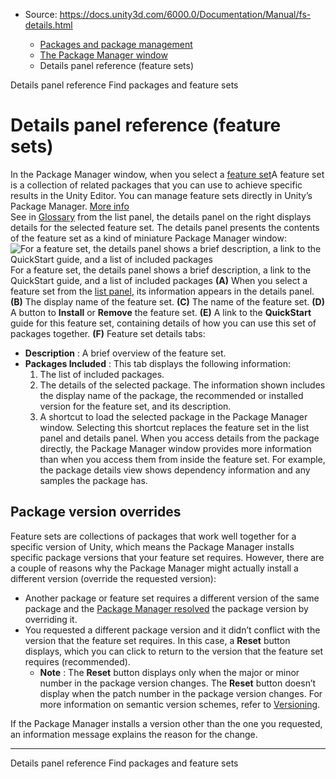 * Source: https://docs.unity3d.com/6000.0/Documentation/Manual/fs-details.html

  * [Packages and package management](https://docs.unity3d.com/6000.0/Documentation/Manual/PackagesList.html)
  * [The Package Manager window](https://docs.unity3d.com/6000.0/Documentation/Manual/upm-ui.html)
  * Details panel reference (feature sets)


[](https://docs.unity3d.com/6000.0/Documentation/Manual/upm-ui-details.html)
Details panel reference
[](https://docs.unity3d.com/6000.0/Documentation/Manual/upm-ui-find.html)
Find packages and feature sets
# Details panel reference (feature sets)
In the Package Manager window, when you select a [feature set](https://docs.unity3d.com/6000.0/Documentation/Manual/FeatureSets.html)A feature set is a collection of related packages that you can use to achieve specific results in the Unity Editor. You can manage feature sets directly in Unity’s Package Manager. [More info](https://docs.unity3d.com/6000.0/Documentation/Manual/FeatureSets.html)  
See in [Glossary](https://docs.unity3d.com/6000.0/Documentation/Manual/Glossary.html#Featureset) from the list panel, the details panel on the right displays details for the selected feature set. The details panel presents the contents of the feature set as a kind of miniature Package Manager window:
![For a feature set, the details panel shows a brief description, a link to the QuickStart guide, and a list of included packages](https://docs.unity3d.com/6000.0/Documentation/uploads/Main/fs-details.png) For a feature set, the details panel shows a brief description, a link to the QuickStart guide, and a list of included packages
**(A)** When you select a feature set from the [list panel](https://docs.unity3d.com/6000.0/Documentation/Manual/upm-ui-list.html), its information appears in the details panel.
**(B)** The display name of the feature set. 
**(C)** The name of the feature set.
**(D)** A button to **Install** or **Remove** the feature set.
**(E)** A link to the **QuickStart** guide for this feature set, containing details of how you can use this set of packages together.
**(F)** Feature set details tabs:
  * **Description** : A brief overview of the feature set.
  * **Packages Included** : This tab displays the following information: 
    1. The list of included packages.
    2. The details of the selected package. The information shown includes the display name of the package, the recommended or installed version for the feature set, and its description.
    3. A shortcut to load the selected package in the Package Manager window. Selecting this shortcut replaces the feature set in the list panel and details panel. When you access details from the package directly, the Package Manager window provides more information than when you access them from inside the feature set. For example, the package details view shows dependency information and any samples the package has.


## Package version overrides
Feature sets are collections of packages that work well together for a specific version of Unity, which means the Package Manager installs specific package versions that your feature set requires. However, there are a couple of reasons why the Package Manager might actually install a different version (override the requested version):
  * Another package or feature set requires a different version of the same package and the [Package Manager resolved](https://docs.unity3d.com/6000.0/Documentation/Manual/upm-conflicts.html) the package version by overriding it.
  * You requested a different package version and it didn’t conflict with the version that the feature set requires. In this case, a **Reset** button displays, which you can click to return to the version that the feature set requires (recommended). 
    * **Note** : The **Reset** button displays only when the major or minor number in the package version changes. The **Reset** button doesn’t display when the patch number in the package version changes. For more information on semantic version schemes, refer to [Versioning](https://docs.unity3d.com/6000.0/Documentation/Manual/upm-semver.html).


If the Package Manager installs a version other than the one you requested, an information message explains the reason for the change.
* * *
[](https://docs.unity3d.com/6000.0/Documentation/Manual/upm-ui-details.html)
Details panel reference
[](https://docs.unity3d.com/6000.0/Documentation/Manual/upm-ui-find.html)
Find packages and feature sets

